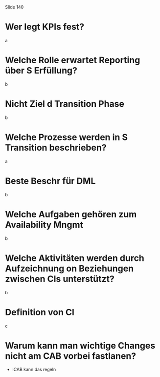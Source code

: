 Slide 140

# Wer legt KPIs fest?

a

# Welche Rolle erwartet Reporting über S Erfüllung?

b

# Nicht Ziel d Transition Phase

b

# Welche Prozesse werden in S Transition beschrieben?

a

# Beste Beschr für DML

b

# Welche Aufgaben gehören zum Availability Mngmt

b

# Welche Aktivitäten werden durch Aufzeichnung on Beziehungen zwischen CIs unterstützt?

b

# Definition von CI

c

# Warum kann man wichtige Changes nicht am CAB vorbei fastlanen?

- ICAB kann das regeln


